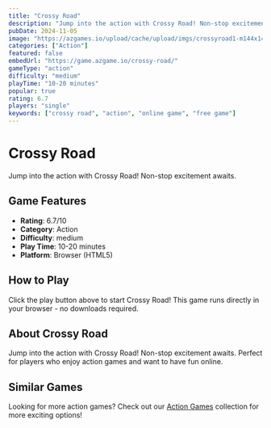 ```yaml
---
title: "Crossy Road"
description: "Jump into the action with Crossy Road! Non-stop excitement awaits."
pubDate: 2024-11-05
image: "https://azgames.io/upload/cache/upload/imgs/crossyroad1-m144x144.webp"
categories: ["Action"]
featured: false
embedUrl: "https://game.azgame.io/crossy-road/"
gameType: "action"
difficulty: "medium"
playTime: "10-20 minutes"
popular: true
rating: 6.7
players: "single"
keywords: ["crossy road", "action", "online game", "free game"]
---
```


# Crossy Road

Jump into the action with Crossy Road! Non-stop excitement awaits.

## Game Features

- **Rating**: 6.7/10
- **Category**: Action
- **Difficulty**: medium
- **Play Time**: 10-20 minutes
- **Platform**: Browser (HTML5)

## How to Play

Click the play button above to start Crossy Road! This game runs directly in your browser - no downloads required.

## About Crossy Road

Jump into the action with Crossy Road! Non-stop excitement awaits. Perfect for players who enjoy action games and want to have fun online.

## Similar Games

Looking for more action games? Check out our [Action Games](/categories/action) collection for more exciting options!
